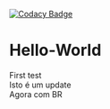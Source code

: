 [![Codacy Badge](https://app.codacy.com/project/badge/Grade/831d281af8db43b994619127d7409ab7)](https://www.codacy.com/manual/IGFCoimbra/Hello-World/dashboard?utm_source=github.com&amp;utm_medium=referral&amp;utm_content=IGFCoimbra/Hello-World&amp;utm_campaign=Badge_Grade)

# Hello-World
First test <br />
Isto é um update <br />
Agora com BR
